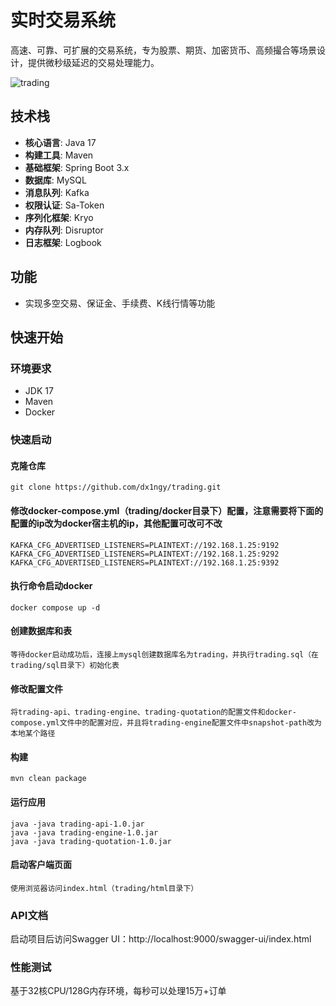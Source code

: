 # 实时交易系统

高速、可靠、可扩展的交易系统，专为股票、期货、加密货币、高频撮合等场景设计，提供微秒级延迟的交易处理能力。

![trading](https://github.com/user-attachments/assets/094aa3ec-d790-4250-8b0c-c1e93c2cea01)

## 技术栈

- **核心语言**: Java 17
- **构建工具**: Maven
- **基础框架**: Spring Boot 3.x
- **数据库**: MySQL
- **消息队列**: Kafka
- **权限认证**: Sa-Token
- **序列化框架**: Kryo
- **内存队列**: Disruptor
- **日志框架**: Logbook

## 功能

- 实现多空交易、保证金、手续费、K线行情等功能

## 快速开始

### 环境要求

- JDK 17
- Maven
- Docker

### 快速启动

#### 克隆仓库

```
git clone https://github.com/dx1ngy/trading.git
```

#### 修改docker-compose.yml（trading/docker目录下）配置，注意需要将下面的配置的ip改为docker宿主机的ip，其他配置可改可不改

```
KAFKA_CFG_ADVERTISED_LISTENERS=PLAINTEXT://192.168.1.25:9192
KAFKA_CFG_ADVERTISED_LISTENERS=PLAINTEXT://192.168.1.25:9292
KAFKA_CFG_ADVERTISED_LISTENERS=PLAINTEXT://192.168.1.25:9392
```

#### 执行命令启动docker

```
docker compose up -d
```

#### 创建数据库和表

```
等待docker启动成功后，连接上mysql创建数据库名为trading，并执行trading.sql（在trading/sql目录下）初始化表
```

#### 修改配置文件

```
将trading-api、trading-engine、trading-quotation的配置文件和docker-compose.yml文件中的配置对应，并且将trading-engine配置文件中snapshot-path改为本地某个路径
```

#### 构建

```
mvn clean package
```

#### 运行应用

```
java -java trading-api-1.0.jar
java -java trading-engine-1.0.jar
java -java trading-quotation-1.0.jar
```

#### 启动客户端页面

```
使用浏览器访问index.html（trading/html目录下）
```

### API文档

启动项目后访问Swagger UI：http://localhost:9000/swagger-ui/index.html

### 性能测试

基于32核CPU/128G内存环境，每秒可以处理15万+订单




